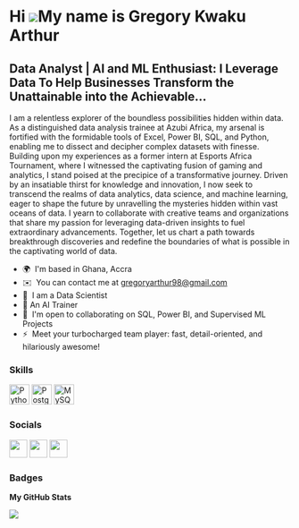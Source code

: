Hi ![](https://user-images.githubusercontent.com/18350557/176309783-0785949b-9127-417c-8b55-ab5a4333674e.gif)My name is Gregory Kwaku Arthur
============================================================================================================================================

Data Analyst | AI and ML Enthusiast: **I Leverage Data To Help Businesses Transform the Unattainable into the Achievable...**
-----------------------------------

I am a relentless explorer of the boundless possibilities hidden within data. As a distinguished data analysis trainee at Azubi Africa, my arsenal is fortified with the formidable tools of Excel, Power BI, SQL, and Python, enabling me to dissect and decipher complex datasets with finesse. Building upon my experiences as a former intern at Esports Africa Tournament, where I witnessed the captivating fusion of gaming and analytics, I stand poised at the precipice of a transformative journey. Driven by an insatiable thirst for knowledge and innovation, I now seek to transcend the realms of data analytics, data science, and machine learning, eager to shape the future by unravelling the mysteries hidden within vast oceans of data. I yearn to collaborate with creative teams and organizations that share my passion for leveraging data-driven insights to fuel extraordinary advancements. Together, let us chart a path towards breakthrough discoveries and redefine the boundaries of what is possible in the captivating world of data.

* 🌍  I'm based in Ghana, Accra
* ✉️  You can contact me at [gregoryarthur98@gmail.com](mailto:gregoryarthur98@gmail.com)
* 🧠  I am a Data Scientist
* 🤖 An AI Trainer 
* 🤝  I'm open to collaborating on SQL, Power BI, and Supervised ML Projects
* ⚡  Meet your turbocharged team player: fast, detail-oriented, and hilariously awesome!

### Skills


<p align="left">
<a href="https://www.python.org/" target="_blank" rel="noreferrer"><img src="https://raw.githubusercontent.com/danielcranney/readme-generator/main/public/icons/skills/python-colored.svg" width="36" height="36" alt="Python" /></a>
<a href="https://www.postgresql.org/" target="_blank" rel="noreferrer"><img src="https://raw.githubusercontent.com/danielcranney/readme-generator/main/public/icons/skills/postgresql-colored.svg" width="36" height="36" alt="PostgreSQL" /></a>
<a href="https://www.mysql.com/" target="_blank" rel="noreferrer"><img src="https://raw.githubusercontent.com/danielcranney/readme-generator/main/public/icons/skills/mysql-colored.svg" width="36" height="36" alt="MySQL" /></a>
</p>


### Socials

<p align="left"> <a href="https://www.github.com/Greg-Art" target="_blank" rel="noreferrer"><img src="https://raw.githubusercontent.com/danielcranney/readme-generator/main/public/icons/socials/github.svg" width="32" height="32" /></a> <a href="https://www.linkedin.com/in/gregory-kwaku-arthur-b68a28252/" target="_blank" rel="noreferrer"><img src="https://raw.githubusercontent.com/danielcranney/readme-generator/main/public/icons/socials/linkedin.svg" width="32" height="32" /></a> <a href="http://www.medium.com/@gregoryarthur98" target="_blank" rel="noreferrer"><img src="https://raw.githubusercontent.com/danielcranney/readme-generator/main/public/icons/socials/medium.svg" width="32" height="32" /></a></p>

### Badges

<b>My GitHub Stats</b>

<a href="http://www.github.com/Greg-Art"><img src="https://github-readme-streak-stats.herokuapp.com/?user=Greg-Art&stroke=ffffff&background=1c1917&ring=0891b2&fire=0891b2&currStreakNum=ffffff&currStreakLabel=0891b2&sideNums=ffffff&sideLabels=ffffff&dates=ffffff&hide_border=true" /></a>
